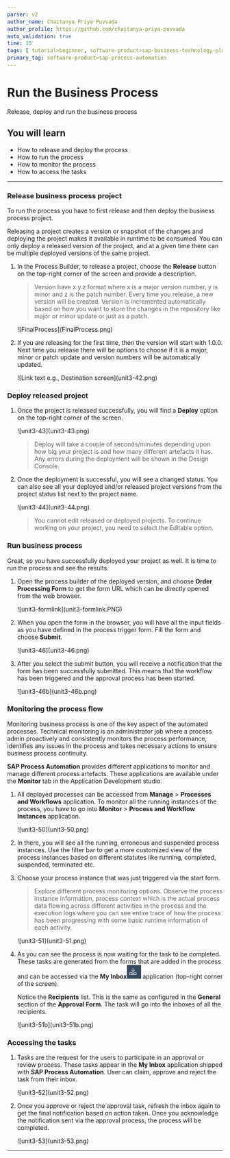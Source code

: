 ```yaml
---
parser: v2
author_name: Chaitanya Priya Puvvada
author_profile: https://github.com/chaitanya-priya-puvvada
auto_validation: true
time: 15
tags: [ tutorial>beginner, software-product>sap-business-technology-platform, tutorial>free-tier ]
primary_tag: software-product>sap-process-automation
---
```


# Run the Business Process
<!-- description --> Release, deploy and run the business process

## You will learn
  - How to release and deploy the process
  - How to run the process
  - How to monitor the process
  - How to access the tasks

---

### Release business process project


To run the process you have to first release and then deploy the business process project. 

Releasing a project creates a version or snapshot of the changes and deploying the project makes it available in runtime to be consumed. You can only deploy a released version of the project, and at a given time there can be multiple deployed versions of the same project.

1. In the Process Builder, to release a project, choose the **Release** button on the top-right corner of the screen and provide a description.

    > Version have x.y.z format where x is a major version number, y is minor and z is the patch number. Every time you release, a new version will be created. Version is incremented automatically based on how you want to store the changes in the repository like major or minor update or just as a patch.

    <!-- border -->![FinalProcess](FinalProcess.png)

2. If you are releasing for the first time, then the version will start with 1.0.0. Next time you release there will be options to choose if it is a major, minor or patch update and version numbers will be automatically updated.

    <!-- border -->![Link text e.g., Destination screen](unit3-42.png)


### Deploy released project


1. Once the project is released successfully, you will find a **Deploy** option on the top-right corner of the screen.

    <!-- border -->![unit3-43](unit3-43.png)

    > Deploy will take a couple of seconds/minutes depending upon how big your project is and how many different artefacts it has. Any errors during the deployment will be shown in the Design Console.

2. Once the deployment is successful, you will see a changed status. You can also see all your deployed and/or released project versions from the project status list next to the project name.

    <!-- border -->![unit3-44](unit3-44.png)

    > You cannot edit released or deployed projects. To continue working on your project, you need to select the Editable option.


### Run business process


Great, so you have successfully deployed your project as well. It is time to run the process and see the results.

1. Open the process builder of the deployed version, and choose **Order Processing Form** to get the form URL which can be directly opened from the web browser.

    <!-- border -->![unit3-formlink](unit3-formlink.PNG)

2. When you open the form in the browser, you will have all the input fields as you have defined in the process trigger form. Fill the form and choose **Submit**.

    <!-- border -->![unit3-46](unit3-46.png)

3. After you select the submit button, you will receive a notification that the form has been successfully submitted. This means that the workflow has been triggered and the approval process has been started.

    <!-- border -->![unit3-46b](unit3-46b.png)



### Monitoring the process flow


Monitoring business process is one of the key aspect of the automated processes. Technical monitoring is an administrator job where a process admin proactively and consistently monitors the process performance, identifies any issues in the process and takes necessary actions to ensure business process continuity.

**SAP Process Automation** provides different applications to monitor and manage different process artefacts. These applications are available under the **Monitor** tab in the Application Development studio.

1. All deployed processes can be accessed from **Manage** > **Processes and Workflows** application. To monitor all the running instances of the process, you have to go into **Monitor** > **Process and Workflow Instances** application.

    <!-- border -->![unit3-50](unit3-50.png)

2. In there, you will see all the running, erroneous and suspended process instances. Use the filter bar to get a more customized view of the process instances based on different statutes like running, completed, suspended, terminated etc.

3. Choose your process instance that was just triggered via the start form.

    > Explore different process monitoring options. Observe the process instance information, process context which is the actual process data flowing across different activities in the process and the execution logs where you can see entire trace of how the process has been progressing with some basic runtime information of each activity.

    <!-- border -->![unit3-51](unit3-51.png)

4. As you can see the process is now waiting for the task to be completed. These tasks are generated from the forms that are added in the process and can be accessed via the **My Inbox**![Inbox](Myinbox.png) application (top-right corner of the screen).

    Notice the **Recipients** list. This is the same as configured in the **General** section of the **Approval Form**. The task will go into the inboxes of all the recipients.

    <!-- border -->![unit3-51b](unit3-51b.png)


### Accessing the tasks


1. Tasks are the request for the users to participate in an approval or review process. These tasks appear in the **My Inbox** application shipped with **SAP Process Automation**. User can claim, approve and reject the task from their inbox.

    <!-- border -->![unit3-52](unit3-52.png)

2. Once you approve or reject the approval task, refresh the inbox again to get the final notification based on action taken. Once you acknowledge the notification sent via the approval process, the process will be completed.

    <!-- border -->![unit3-53](unit3-53.png)



---

